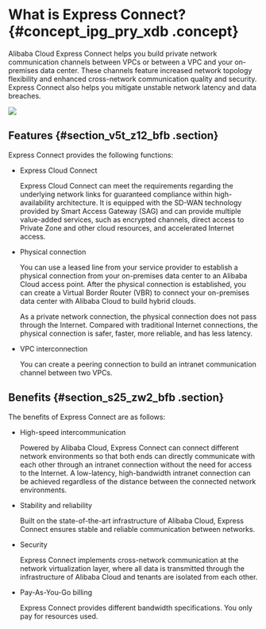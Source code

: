 # What is Express Connect? {#concept_ipg_pry_xdb .concept}

Alibaba Cloud Express Connect helps you build private network communication channels between VPCs or between a VPC and your on-premises data center. These channels feature increased network topology flexibility and enhanced cross-network communication quality and security. Express Connect also helps you mitigate unstable network latency and data breaches.

![](http://static-aliyun-doc.oss-cn-hangzhou.aliyuncs.com/assets/img/13811/15580808374200_en-US.jpg)

## Features {#section_v5t_z12_bfb .section}

Express Connect provides the following functions:

-   Express Cloud Connect

    Express Cloud Connect can meet the requirements regarding the underlying network links for guaranteed compliance within high-availability architecture. It is equipped with the SD-WAN technology provided by Smart Access Gateway \(SAG\) and can provide multiple value-added services, such as encrypted channels, direct access to Private Zone and other cloud resources, and accelerated Internet access.

-   Physical connection

    You can use a leased line from your service provider to establish a physical connection from your on-premises data center to an Alibaba Cloud access point. After the physical connection is established, you can create a Virtual Border Router \(VBR\) to connect your on-premises data center with Alibaba Cloud to build hybrid clouds.

    As a private network connection, the physical connection does not pass through the Internet. Compared with traditional Internet connections, the physical connection is safer, faster, more reliable, and has less latency.

-   VPC interconnection

    You can create a peering connection to build an intranet communication channel between two VPCs.


## Benefits {#section_s25_zw2_bfb .section}

The benefits of Express Connect are as follows:

-   High-speed intercommunication

    Powered by Alibaba Cloud, Express Connect can connect different network environments so that both ends can directly communicate with each other through an intranet connection without the need for access to the Internet. A low-latency, high-bandwidth intranet connection can be achieved regardless of the distance between the connected network environments.

-   Stability and reliability

    Built on the state-of-the-art infrastructure of Alibaba Cloud, Express Connect ensures stable and reliable communication between networks.

-   Security

    Express Connect implements cross-network communication at the network virtualization layer, where all data is transmitted through the infrastructure of Alibaba Cloud and tenants are isolated from each other.

-   Pay-As-You-Go billing

    Express Connect provides different bandwidth specifications. You only pay for resources used.


